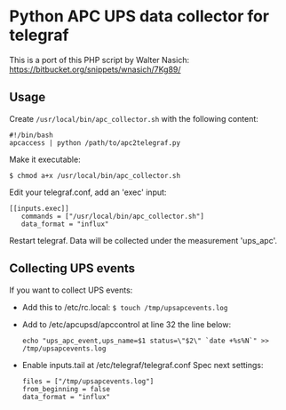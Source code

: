 # Python APC UPS data collector for telegraf
This is a port of this PHP script by Walter Nasich: https://bitbucket.org/snippets/wnasich/7Kg89/

## Usage
Create `/usr/local/bin/apc_collector.sh` with the following content:
 
    #!/bin/bash
    apcaccess | python /path/to/apc2telegraf.py

Make it executable:
    
    $ chmod a+x /usr/local/bin/apc_collector.sh
 
Edit your telegraf.conf, add an 'exec' input:

    [[inputs.exec]]
       commands = ["/usr/local/bin/apc_collector.sh"]
       data_format = "influx"

Restart telegraf. Data will be collected under the measurement 'ups_apc'.

## Collecting UPS events

If you want to collect UPS events:
* Add this to /etc/rc.local:
  `$ touch /tmp/upsapcevents.log`

* Add to /etc/apcupsd/apccontrol at line 32 the line below:

      echo "ups_apc_event,ups_name=$1 status=\"$2\" `date +%s%N`" >> /tmp/upsapcevents.log

* Enable inputs.tail at /etc/telegraf/telegraf.conf
  Spec next settings:
  
      files = ["/tmp/upsapcevents.log"]
      from_beginning = false
      data_format = "influx"
